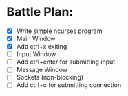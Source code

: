 # Battle Plan:

- [x] Write simple ncurses program
- [x] Main Window
- [x] Add ctrl+x exiting
- [ ] Input Window
- [ ] Add ctrl+enter for submitting input
- [ ] Message Window
- [ ] Sockets (non-blocking)
- [ ] Add ctrl+c for submitting connection
